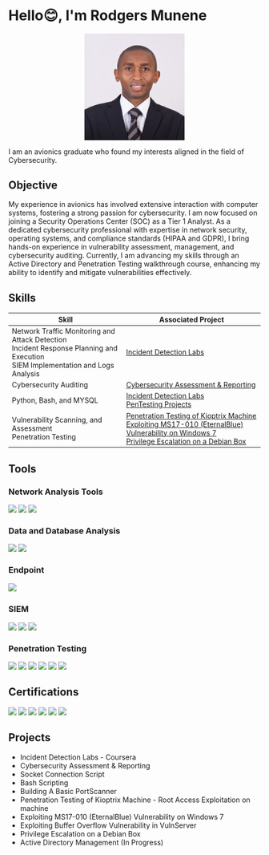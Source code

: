 # Hello😊, I'm Rodgers Munene
<a href="https://www.linkedin.com/in/rodgers-munene-646963159/"><img src="Rodgers Munene.jpg" style="display: block; margin-left: auto; margin-right: auto; width: 200px; height: auto;" /></a>

I am an avionics graduate who found my interests aligned in the field of Cybersecurity.

## Objective

My experience in avionics has involved extensive interaction with computer systems, fostering a strong passion for cybersecurity. I am now focused on joining a Security Operations Center (SOC) as a Tier 1 Analyst. As a dedicated cybersecurity professional with expertise in network security, operating systems, and compliance standards (HIPAA and GDPR), I bring hands-on experience in vulnerability assessment, management, and cybersecurity auditing. Currently, I am advancing my skills through an Active Directory and Penetration Testing walkthrough course, enhancing my ability to identify and mitigate vulnerabilities effectively.

## Skills

| Skill                                         | Associated Project         |
|-----------------------------------------------|----------------------------|
| Network Traffic Monitoring and Attack Detection </br> Incident Response Planning and Execution </br> SIEM Implementation and Logs Analysis| <a href="">Incident Detection Labs</a>|
| Cybersecurity Auditing | <a href="">Cybersecurity Assessment & Reporting</a>|
| Python, Bash, and MYSQL | <a href="">Incident Detection Labs </br> PenTesting Projects </a>|
| Vulnerability Scanning, and Assessment </br> Penetration Testing| <a href="">Penetration Testing of Kioptrix Machine </br> Exploiting MS17-010 (EternalBlue) Vulnerability on Windows 7 </br> Privilege Escalation on a Debian Box</a>|

## Tools

### Network Analysis Tools
<div>
  <img src="https://img.shields.io/badge/-Wireshark-1679A7?&style=for-the-badge&logo=Wireshark&logoColor=white" />
  <img src="https://img.shields.io/badge/-Suricata-EF3B2D?&style=for-the-badge&logo=Suricata&logoColor=white" />
  <img src="https://img.shields.io/badge/TCP%20dump-00599C?style=for-the-badge&logo=Wireshark&logoColor=white" />
</div>

### Data and Database Analysis
<div>
  <img src="https://img.shields.io/badge/Linux-FCC624?style=for-the-badge&logo=Linux&logoColor=black" />
  <img src="https://img.shields.io/badge/SQL-4479A1?style=for-the-badge&logo=MySQL&logoColor=white" />
</div>

### Endpoint
<div>
  <img src="https://img.shields.io/badge/-Microsoft_Defender_for_Endpoint-00A4EF?&style=for-the-badge&logo=Microsoft&logoColor=white" />
</div>

### SIEM
<div>
  <img src="https://img.shields.io/badge/-Splunk-000000?&style=for-the-badge&logo=Splunk&logoColor=white" />  
  <img src="https://img.shields.io/badge/-Microsoft_Sentinel-0078D4?&style=for-the-badge&logo=Microsoft&logoColor=white" />
  <img src="https://img.shields.io/badge/Google%20Chronicle-4285F4?style=for-the-badge&logo=Google%20Cloud&logoColor=white" />
</div>

### Penetration Testing
<div>
  <img src="https://img.shields.io/badge/Kali%20Linux-557C94?style=for-the-badge&logo=Kali%20Linux&logoColor=white" />
  <img src="https://img.shields.io/badge/Python-3776AB?style=for-the-badge&logo=Python&logoColor=white" />
  <img src="https://img.shields.io/badge/Bash%20Scripting-4EAA25?style=for-the-badge&logo=GNU%20Bash&logoColor=white" />
  <img src="https://img.shields.io/badge/Immunity%20Debugger-000000?style=for-the-badge&logo=Windows%20Terminal&logoColor=white" />
  <img src="https://img.shields.io/badge/VulnServer-FF6347?style=for-the-badge&logo=Server&logoColor=white" />
  <img src="https://img.shields.io/badge/Socket%20Programming-007ACC?style=for-the-badge&logo=Python&logoColor=white" />
</div>

## Certifications
<div>
  <img src="https://img.shields.io/badge/Google%20Cybersecurity%20Certificate-4285F4?style=for-the-badge&logo=Google&logoColor=white" />
  <img src="https://img.shields.io/badge/Networking%20by%20NVIDIA-76B900?style=for-the-badge&logo=NVIDIA&logoColor=white" />
  <img src="https://img.shields.io/badge/Security%20Operations%20Center%20(SOC)%20by%20Cisco-1BA0D7?style=for-the-badge&logo=Cisco&logoColor=white" />
  <img src="https://img.shields.io/badge/Network%20Security%20by%20Cisco-1BA0D7?style=for-the-badge&logo=Cisco&logoColor=white" />
  <img src="https://img.shields.io/badge/Responsive%20Web%20Design%20by%20FreeCodeCamp-0A0A23?style=for-the-badge&logo=FreeCodeCamp&logoColor=white" />
  <img src="https://img.shields.io/badge/Google%20AI%20Essentials%20by%20Google-4285F4?style=for-the-badge&logo=Google&logoColor=white" />
</div>

## Projects
- Incident Detection Labs - Coursera
- Cybersecurity Assessment & Reporting
- Socket Connection Script
- Bash Scripting
- Building A Basic PortScanner
- Penetration Testing of Kioptrix Machine - Root Access Exploitation on machine
- Exploiting MS17-010 (EternalBlue) Vulnerability on Windows 7
- Exploiting Buffer Overflow Vulnerability in VulnServer
- Privilege Escalation on a Debian Box
- Active Directory Management (In Progress)
